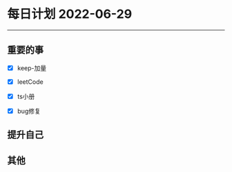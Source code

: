 #  每日计划 2022-06-29
---
## 重要的事
- [x]  keep-加量
- [x]  leetCode
- [x]  ts小册
- [x] bug修复



## 提升自己

  



## 其他








